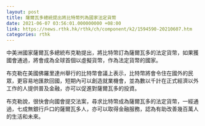 ```yaml
---
layout: post
title: 薩爾瓦多總統提出將比特幣列為國家法定貨幣
date: 2021-06-07 03:56:01.000000000 +08:00
link: https://news.rthk.hk/rthk/ch/component/k2/1594590-20210607.htm
categories: rthk
---
```


中美洲國家薩爾瓦多總統布克勒提出，將比特幣訂為薩爾瓦多的法定貨幣，如果獲國會通過，將會成為全球首個以虛擬貨幣，作為法定貨幣的國家。

布克勒在美國佛羅里達州舉行的比特幣會議上表示，比特幣將會令住在國外的民眾，更容易地匯款回國，短期內可以創造就業機會，並為數以千計在正式經濟以外工作的人提供普及金融，亦可以促進對薩爾瓦多的投資。

布克勒說，很快會向國會提交法案，尋求比特幣成為薩爾瓦多的法定貨幣，一經通過，七成無銀行戶口的薩爾瓦多人，亦可以取得金融服務，認為有助改善幾百萬人的生活和未來。
